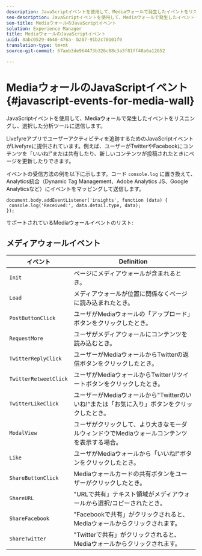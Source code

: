 ```yaml
---
description: JavaScriptイベントを使用して、Mediaウォールで発生したイベントをリスニングし、選択した分析ツールに送信します。
seo-description: JavaScriptイベントを使用して、Mediaウォールで発生したイベントをリスニングし、選択した分析ツールに送信します。
seo-title: MediaウォールのJavaScriptイベント
solution: Experience Manager
title: MediaウォールのJavaScriptイベント
uuid: 8abc0529-4640-476a- b207-91b2c70101f0
translation-type: tm+mt
source-git-commit: 67aeb3de964473b326c88c3a3f81ff48a6a12652

---
```



# MediaウォールのJavaScriptイベント{#javascript-events-for-media-wall}

JavaScriptイベントを使用して、Mediaウォールで発生したイベントをリスニングし、選択した分析ツールに送信します。

Livefyreアプリでユーザーアクティビティを追跡するためのJavaScriptイベントがLivefyreに提供されています。例えば、ユーザーがTwitterやFacebookにコンテンツを「いいね!&quot;または共有したり、新しいコンテンツが投稿されたときにページを更新したりできます。

イベントの受信方法の例を以下に示します。コード `console.log` に置き換えて、Analytics統合（Dynamic Tag Management、Adobe Analytics JS、Google Analyticsなど）にイベントをマッピングして送信します。

```
document.body.addEventListener('insights', function (data) { 
 console.log('Received:', data.detail.type, data); 
});
```

サポートされているMediaウォールイベントのリスト:

## メディアウォールイベント

| イベント | Definition |
|---|---|
| `Init` | ページにメディアウォールが含まれるとき。 |
| `Load` | メディアウォールが位置に関係なくページに読み込まれたとき。 |
| `PostButtonClick` | ユーザがMediaウォールの「アップロード」ボタンをクリックしたとき。 |
| `RequestMore` | ユーザがメディアウォールにコンテンツを読み込むとき。 |
| `TwitterReplyClick` | ユーザーがMediaウォールからTwitterの返信ボタンをクリックしたとき。 |
| `TwitterRetweetClick` | ユーザがMediaウォールからTwitterリツイートボタンをクリックしたとき。 |
| `TwitterLikeClick` | ユーザーがMediaウォールから&quot;Twitterのいいね!&quot;または「お気に入り」ボタンをクリックしたとき。 |
| `ModalView` | ユーザがクリックして、より大きなモーダルウィンドウでMediaウォールコンテンツを表示する場合。 |
| `Like` | ユーザがMediaウォールから「いいね!&quot;ボタンをクリックしたとき。 |
| `ShareButtonClick` | Mediaウォールカードの共有ボタンをユーザーがクリックしたとき。 |
| `ShareURL` | &quot;URLで共有」テキスト領域がメディアウォールから選択/コピーされたとき。 |
| `ShareFacebook` | &quot;Facebookで共有」がクリックされると、Mediaウォールからクリックされます。 |
| `ShareTwitter` | &quot;Twitterで共有」がクリックされると、Mediaウォールからクリックされます。 |
